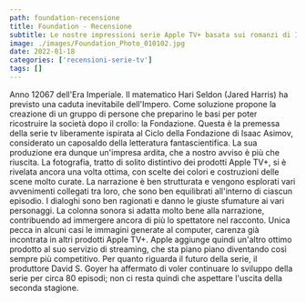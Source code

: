 ```yaml
---
path: foundation-recensione
title: Foundation - Recensione
subtitle: Le nostre impressioni serie Apple TV+ basata sui romanzi di Isaac Asimov
image: ./images/Foundation_Photo_010102.jpg
date: 2022-01-18
categories: ['recensioni-serie-tv']
tags: []
---
```


Anno 12067 dell'Era Imperiale. Il matematico Hari Seldon (Jared Harris) ha previsto una caduta inevitabile dell'Impero. Come soluzione propone la creazione di un gruppo di persone che preparino le basi per poter ricostruire la società dopo il crollo: la Fondazione.
Questa è la premessa della serie tv liberamente ispirata al Ciclo della Fondazione di Isaac Asimov, considerato un caposaldo della letteratura fantascientifica. La sua produzione era dunque un'impresa ardita, che a nostro avviso è più che riuscita.
La fotografia, tratto di solito distintivo dei prodotti Apple TV+, si è rivelata ancora una volta ottima, con scelte dei colori e costruzioni delle scene molto curate.
La narrazione è ben strutturata e vengono esplorati vari avvenimenti collegati tra loro, che sono ben equilibrati all'interno di ciascun episodio. I dialoghi sono ben ragionati e danno le giuste sfumature ai vari personaggi.
La colonna sonora si adatta molto bene alla narrazione, contribuendo ad immergere ancora di più lo spettatore nel racconto.
Unica pecca in alcuni casi le immagini generate al computer, carenza già incontrata in altri prodotti Apple TV+.
Apple aggiunge quindi un'altro ottimo prodotto al suo servizio di streaming, che sta piano piano diventando così sempre più competitivo.
Per quanto riguarda il futuro della serie, il produttore David S. Goyer ha affermato di voler continuare lo sviluppo della serie per circa 80 episodi; non ci resta quindi che aspettare l'uscita della seconda stagione.